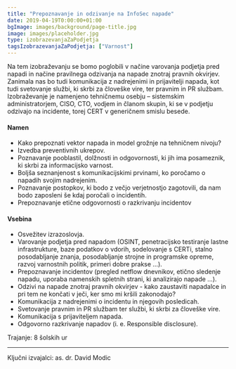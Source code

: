 ```yaml
---
title: "Prepoznavanje in odzivanje na InfoSec napade"
date: 2019-04-19T0:00:00+01:00
bgImage: images/background/page-title.jpg
image: images/placeholder.jpg
type: izobrazevanjaZaPodjetja
tagsIzobrazevanjaZaPodjetja: ["Varnost"]
---
```

Na tem izobraževanju se bomo poglobili v načine varovanja podjetja pred napadi in načine pravilnega odzivanja na napade znotraj pravnih okvirjev. Zanimala nas bo tudi komunikacija z nadrejenimi in prijavitelji napada, kot tudi svetovanje službi, ki skrbi za človeške vire, ter pravnim in PR službam.
Izobraževanje je namenjeno tehničnemu osebju – sistemskim administratorjem, CISO, CTO, vodjem in članom skupin, ki se v podjetju odzivajo na incidente, torej CERT v generičnem smislu besede.

#### Namen
- Kako prepoznati vektor napada in model grožnje na tehničnem nivoju?
- Izvedba preventivnih ukrepov.
- Poznavanje pooblastil, dolžnosti in odgovornosti, ki jih ima posameznik, ki skrbi za informacijsko varnost.
- Boljša seznanjenost s komunikacijskimi prvinami, ko poročamo o napadih svojim nadrejenim.
- Poznavanje postopkov, ki bodo z večjo verjetnostjo zagotovili, da nam bodo zaposleni še kdaj poročali o incidentih.
- Prepoznavanje etične odgovornosti o razkrivanju incidentov

#### Vsebina
- Osvežitev izrazoslovja.
- Varovanje podjetja pred napadom (OSINT, penetracijsko testiranje lastne infrastrukture, baze podatkov o vdorih, sodelovanje s CERTi, stalno posodabljanje znanja, posodabljanje strojne in programske opreme, razvoj varnostnih politik, primeri dobre prakse …).
- Prepoznavanje incidentov (pregled netflow dnevnikov, etično sledenje napadu, uporaba namenskih spletnih strani, ki analizirajo napade …).
- Odzivi na napade znotraj pravnih okvirjev - kako zaustaviti napadalce in pri tem ne končati v ječi, ker smo mi kršili zakonodajo?
- Komunikacija z nadrejenimi o incidentu in njegovih posledicah.
- Svetovanje pravnim in PR službam ter službi, ki skrbi za človeške vire.
- Komunikacija s prijaviteljem napada.
- Odgovorno razkrivanje napadov (i. e. Responsible disclosure).

Trajanje: 8 šolskih ur

---

Ključni izvajalci: as. dr. David Modic
